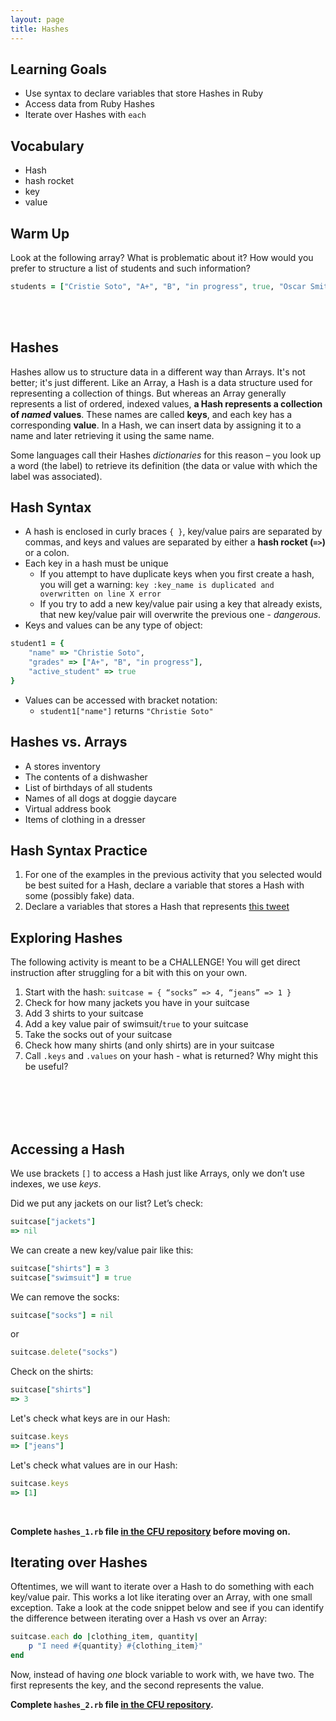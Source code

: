 ```yaml
---
layout: page
title: Hashes
---
```


## Learning Goals

- Use syntax to declare variables that store Hashes in Ruby
- Access data from Ruby Hashes
- Iterate over Hashes with `each`

## Vocabulary

- Hash
- hash rocket
- key
- value

## Warm Up

Look at the following array? What is problematic about it? How would you prefer to structure a list of students and such information?

```ruby
students = ["Cristie Soto", "A+", "B", "in progress", true, "Oscar Smith", "A-", "D", "dropped", true]
```
<br><br>

## Hashes

Hashes allow us to structure data in a different way than Arrays. It's not better; it's just different. Like an Array, a Hash is a data structure used for representing a collection of things. But whereas an Array generally represents a list of ordered, indexed values, **a Hash represents a collection of _named_ values**. These names are called **keys**, and each key has a corresponding **value**. In a Hash, we can insert data by assigning it to a name and later retrieving it using the same name.

Some languages call their Hashes _dictionaries_ for this reason – you look up a word (the label) to retrieve its definition (the data or value with which the label was associated).

## Hash Syntax

- A hash is enclosed in curly braces `{ }`, key/value pairs are separated by commas, and keys and values are separated by either a **hash rocket (`=>`)** or a colon.
- Each key in a hash must be unique
  - If you attempt to have duplicate keys when you first create a hash, you will get a warning: `key :key_name is duplicated and overwritten on line X error`
  - If you try to add a new key/value pair using a key that already exists, that new key/value pair will overwrite the previous one - _dangerous_.
- Keys and values can be any type of object:
```ruby  
student1 = {
    "name" => "Christie Soto",
    "grades" => ["A+", "B", "in progress"],
    "active_student" => true
}
```
- Values can be accessed with bracket notation:
  - `student1["name"]` returns `"Christie Soto"`

## Hashes vs. Arrays

- A stores inventory
- The contents of a dishwasher
- List of birthdays of all students
- Names of all dogs at doggie daycare
- Virtual address book
- Items of clothing in a dresser

## Hash Syntax Practice

1. For one of the examples in the previous activity that you selected would be best suited for a Hash, declare a variable that stores a Hash with some (possibly fake) data.
1. Declare a variables that stores a Hash that represents [this tweet](https://twitter.com/MechEngSanchez/status/1485947286396014593)

## Exploring Hashes

The following activity is meant to be a CHALLENGE! You will get direct instruction after struggling for a bit with this on your own.

1. Start with the hash: `suitcase = { “socks” => 4, “jeans” => 1 }`
1. Check for how many jackets you have in your suitcase
1. Add 3 shirts to your suitcase
1. Add a key value pair of swimsuit/`true` to your suitcase
1. Take the socks out of your suitcase
1. Check how many shirts (and only shirts) are in your suitcase
1. Call `.keys` and `.values` on your hash - what is returned? Why might this be useful?

<br>
<br>
<br>
<br>

## Accessing a Hash

We use brackets `[]` to access a Hash just like Arrays, only we don’t use indexes, we use _keys_.

Did we put any jackets on our list? Let’s check:
```ruby
suitcase["jackets"]
=> nil
```

We can create a new key/value pair like this:
```ruby
suitcase["shirts"] = 3
suitcase["swimsuit"] = true
```

We can remove the socks:
```ruby
suitcase["socks"] = nil
```

or

```ruby
suitcase.delete("socks")
```

Check on the shirts:
```ruby
suitcase["shirts"]
=> 3
```

Let's check what keys are in our Hash:
```ruby
suitcase.keys
=> ["jeans"]
```

Let's check what values are in our Hash:
```ruby
suitcase.keys
=> [1]
```
<br>

**Complete `hashes_1.rb` file [in the CFU repository](https://github.com/turingschool/hashes_cfu_am0) before moving on.**

## Iterating over Hashes

Oftentimes,  we will want to iterate over a Hash to do something with each key/value pair. This works a lot like iterating over an Array, with one small exception. Take a look at the code snippet below and see if you can identify the difference between iterating over a Hash vs over an Array:

```ruby
suitcase.each do |clothing_item, quantity|
	p "I need #{quantity} #{clothing_item}"
end
```

Now, instead of having _one_ block variable to work with, we have two. The first represents the key, and the second represents the value.

**Complete `hashes_2.rb` file [in the CFU repository](https://github.com/turingschool/hashes_cfu_am0).**

<br>
<br>
<br>
<br>
